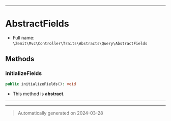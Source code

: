 ***

# AbstractFields





* Full name: `\Zemit\Mvc\Controller\Traits\Abstracts\Query\AbstractFields`




## Methods


### initializeFields



```php
public initializeFields(): void
```




* This method is **abstract**.







***

***
> Automatically generated on 2024-03-28


